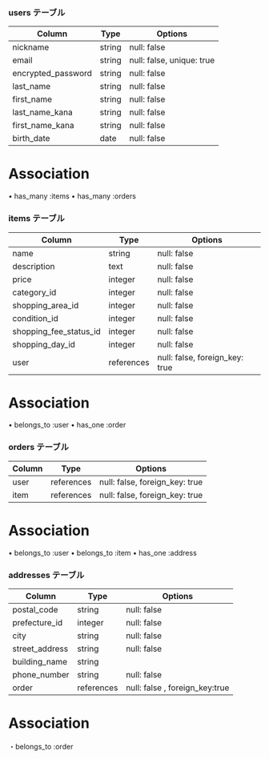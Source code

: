 ### users テーブル

| Column               | Type    | Options                   |
|----------------------|---------|---------------------------|
| nickname             | string  | null: false               |
| email                | string  | null: false, unique: true |
| encrypted_password   | string  | null: false               |
| last_name            | string  | null: false               |
| first_name           | string  | null: false               |
| last_name_kana       | string  | null: false               |
| first_name_kana      | string  | null: false               |
| birth_date           | date    | null: false               |

# Association

•	has_many :items
•	has_many :orders


### items テーブル

| Column                 | Type       | Options                        |
|----------------------  |------------|--------------------------------|
| name                   | string     | null: false                    |
| description            | text       | null: false                    |
| price                  | integer    | null: false                    |
| category_id            | integer    | null: false                    |
| shopping_area_id       | integer    | null: false                    |
| condition_id           | integer    | null: false                    |
| shopping_fee_status_id | integer    | null: false                    |
| shopping_day_id        | integer    | null: false                    |
| user                   | references | null: false, foreign_key: true |

# Association

•	belongs_to :user
•	has_one :order


### orders テーブル

| Column               | Type       | Options                        |
|----------------------|------------|------------------------------- |
| user                 | references | null: false, foreign_key: true |
| item                 | references | null: false, foreign_key: true |

# Association
•	belongs_to :user
•	belongs_to :item
•	has_one :address



### addresses テーブル

| Column           | Type       | Options                        |
|----------------- | ---------- | ------------------------------ |
| postal_code      | string     | null: false                    |
| prefecture_id    | integer    | null: false                    |
| city             | string     | null: false                    |
| street_address   | string     | null: false                    |
| building_name    | string     |                                |
| phone_number     | string     | null: false                    |
| order            | references | null: false , foreign_key:true |

# Association
・belongs_to :order
